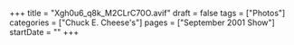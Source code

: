+++
title = "Xgh0u6_q8k_M2CLrC70O.avif"
draft = false
tags = ["Photos"]
categories = ["Chuck E. Cheese's"]
pages = ["September 2001 Show"]
startDate = ""
+++
